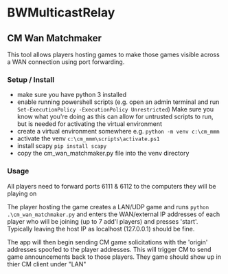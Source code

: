 # BWMulticastRelay

## CM Wan Matchmaker
This tool allows players hosting games to make those games visible across a WAN connection using port forwarding.

### Setup / Install
- make sure you have python 3 installed
- enable running powershell scripts (e.g. open an admin terminal and run `Set-ExecutionPolicy -ExecutionPolicy Unrestricted`) Make sure you know what you're doing as this can allow for untrusted scripts to run, but is needed for activating the virtual environment
- create a virtual environment somewhere e.g. `python -m venv c:\cm_mmm`
- activate the venv `c:\cm_mmm\scripts\activate.ps1`
- install scapy `pip install scapy`
- copy the cm_wan_matchmaker.py file into the venv directory

### Usage
All players need to forward ports 6111 & 6112 to the computers they will be playing on

The player hosting the game creates a LAN/UDP game and runs `python .\cm_wan_matchmaker.py` and enters the WAN/external IP addresses of each player who will be joining (up to 7 add'l players) and presses 'start'. Typically leaving the host IP as localhost (127.0.0.1) should be fine.

The app will then begin sending CM game solicitations with the 'origin' addresses spoofed to the player addresses. This will trigger CM to send game announcements back to those players. They game should show up in thier CM client under "LAN"
